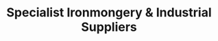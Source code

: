 ---
title: "Specialist Ironmongery & Industrial Suppliers"
url: /edinburgh/specialist-ironmongery-und-industrial-suppliers/
shop: Eisenwaren
---